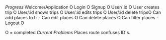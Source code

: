 *Progress*
Welcome/Application  O
Login                O
Signup               O
User/:id             O
User creates trip    O
User/:id shows trips O
User/:id edits trips O
User/:id delete tripsO
Can add places to tr -
Can edit places      O
Can delete places    O
Can filter places    -
Logout               O

O = completed
*Current Problems*
Places route confuses ID's.
